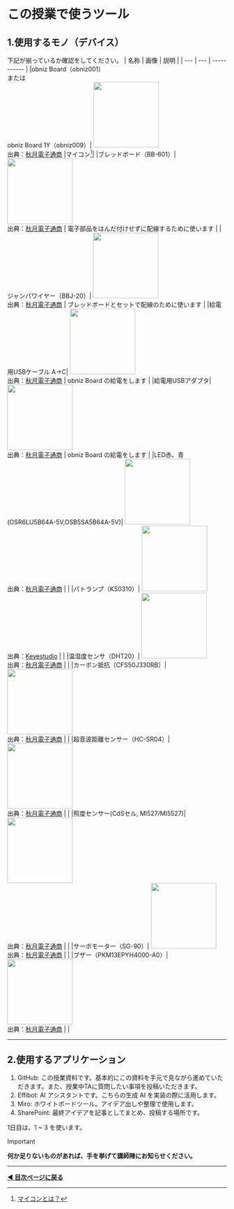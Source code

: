# この授業で使うツール

## 1.使用するモノ（デバイス）

下記が揃っているか確認をしてください。
| 名称 | 画像 | 説明 |
| --- | --- | ----------- |
|obniz Board（obniz001） <br> または <br> obniz Board 1Y（obniz009）| <img src="https://akizukidenshi.com/img/goods/L/114930.jpg" width="150"><br>出典：[秋月電子通商](https://akizukidenshi.com/) |マイコン[^1]|
|ブレッドボード（BB-601）| <img src="https://akizukidenshi.com/img/goods/L/105155.jpg" width="150"><br>出典：[秋月電子通商](https://akizukidenshi.com/)  | 電子部品をはんだ付けせずに配線するために使います |
|ジャンパワイヤー（BBJ-20）| <img src="https://akizukidenshi.com/img/goods/L/105371.jpg" width="150"><br>出典：[秋月電子通商](https://akizukidenshi.com/)  | ブレッドボードとセットで配線のために使います |
|給電用USBケーブル A->C| <img src="https://akizukidenshi.com/img/goods/L/117017.jpg" width="150"><br>出典：[秋月電子通商](https://akizukidenshi.com/) | obniz Board の給電をします           |
|給電用USBアダプタ| <img src="https://akizukidenshi.com/img/goods/L/117092.jpg" width="150"><br>出典：[秋月電子通商](https://akizukidenshi.com/)   |  obniz Board の給電をします           |
|LED赤、青(OSR6LU5B64A-5V,OSB5SA5B64A-5V)| <img src="https://akizukidenshi.com/img/goods/L/112519.jpg" width="150"><br>出典：[秋月電子通商](https://akizukidenshi.com/)  |             |
|パトランプ（KS0310）| <img src="https://ueeshop.ly200-cdn.com/u_file/UPAH/UPAH808/2108/products/14/69524b4790.jpg?x-oss-process=image/format,webp" width="150"><br>出典：[Keyestudio](https://www.keyestudio.com/products/keyestudio-traffic-light-module-black-and-eco-friendly-for-arduino) |             |
|温湿度センサ（DHT20）| <img src="https://akizukidenshi.com/img/goods/L/116732.jpg" width="150"><br>出典：[秋月電子通商](https://akizukidenshi.com/)  |             |
|カーボン抵抗（CFS50J330RB）| <img src="https://akizukidenshi.com/img/goods/L/107812.jpg" width="150"><br>出典：[秋月電子通商](https://akizukidenshi.com/)  |             |
|超音波距離センサー（HC-SR04）| <img src="https://akizukidenshi.com/img/goods/L/111009.jpg" width="150"><br>出典：[秋月電子通商](https://akizukidenshi.com/)  |             |
|照度センサー(CdSセル, MI527/MI5527)| <img src="https://akizukidenshi.com/img/goods/L/100110.jpg" width="150"><br>出典：[秋月電子通商](https://akizukidenshi.com/)  |             |
|サーボモーター（SG-90）| <img src="https://akizukidenshi.com/img/goods/L/108761.jpg" width="150"><br>出典：[秋月電子通商](https://akizukidenshi.com/)  |             |
|ブザー（PKM13EPYH4000-A0）| <img src="https://akizukidenshi.com/img/goods/L/104118.jpg" width="150"> <br>出典：[秋月電子通商](https://akizukidenshi.com/) |             |

---- 

## 2.使用するアプリケーション

1. GitHub: この授業資料です。基本的にこの資料を手元で見ながら進めていただきます。また、授業中TAに質問したい事項を投稿いただきます。
2. Effibot: AI アシスタントです。こちらの生成 AI を実装の際に活用します。
3. Miro: ホワイトボードツール。アイデア出しや整理で使用します。
4. SharePoint: 最終アイデアを記事としてまとめ、投稿する場所です。

1日目は、1 ~ 3 を使います。  

> [!IMPORTANT]
> **何か足りないものがあれば、手を挙げて講師陣にお知らせください。**

---

**[◀ 目次ページに戻る](../readme.md)**

[^1]: [マイコンとは？](https://edn.itmedia.co.jp/edn/articles/2408/20/news027.html)

